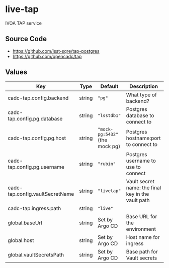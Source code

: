 # live-tap

IVOA TAP service

## Source Code

* <https://github.com/lsst-sqre/tap-postgres>
* <https://github.com/opencadc/tap>

## Values

| Key | Type | Default | Description |
|-----|------|---------|-------------|
| cadc-tap.config.backend | string | `"pg"` | What type of backend? |
| cadc-tap.config.pg.database | string | `"lsstdb1"` | Postgres database to connect to |
| cadc-tap.config.pg.host | string | `"mock-pg:5432"` (the mock pg) | Postgres hostname:port to connect to |
| cadc-tap.config.pg.username | string | `"rubin"` | Postgres username to use to connect |
| cadc-tap.config.vaultSecretName | string | `"livetap"` | Vault secret name: the final key in the vault path |
| cadc-tap.ingress.path | string | `"live"` |  |
| global.baseUrl | string | Set by Argo CD | Base URL for the environment |
| global.host | string | Set by Argo CD | Host name for ingress |
| global.vaultSecretsPath | string | Set by Argo CD | Base path for Vault secrets |
